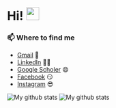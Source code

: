 # Hi! <img src="https://raw.githubusercontent.com/MartinHeinz/MartinHeinz/master/wave.gif" width="30px">

<!--
**AdityaWadichar/AdityaWadichar** is a ✨ _special_ ✨ repository because its `README.md` (this file) appears on your GitHub profile.

I am junior year undergraduate student of Electronics and Communication Engineering at [Visvesvaraya National Institute of Technology (VNIT), Nagpur, India](http://vnit.ac.in/). I am also core member of [IvLabs- The Robotics and AI community of VNIT](https://www.ivlabs.in/).

 **More about me**
- 🔭 I’m currently working on [Gait and Trajectory Optimization of Bipeds](https://github.com/IvLabs/biped_trajectory_optimization)
- 🌱 I’m interested in Controls and Planning of Legged Robot System
- 👯 I’m looking to collaborate on ...
- 🤔 I’m looking for help with ...
- 💬 Ask me about ...
- 📫 How to reach me: ...
- 😄 Pronouns: ...
- ⚡ Check out some of the projects of our growing community [IvLabs](https://github.com/IvLabs)
-->


### 📫 Where to find me
- [Gmail](mailto:adityawadchar85@gmail.com) 💌
- [LinkedIn](https://www.linkedin.com/in/aditya-wadichar-87abb4190/) 👨💼
- [Google Scholer](https://scholar.google.com/citations?hl=en&user=80O_BLEAAAAJ) 😄
- [Facebook](https://www.facebook.com/aditya.wadichar.9) 😏
- [Instagram](https://www.instagram.com/aditya_wadichar/) 😎


![My github stats](https://github-readme-stats.vercel.app/api?username=AdityaWadichar&show_icons=true)
![My github stats](https://github-readme-stats.vercel.app/api/top-langs/?username=AdityaWadichar&layout=compact)
